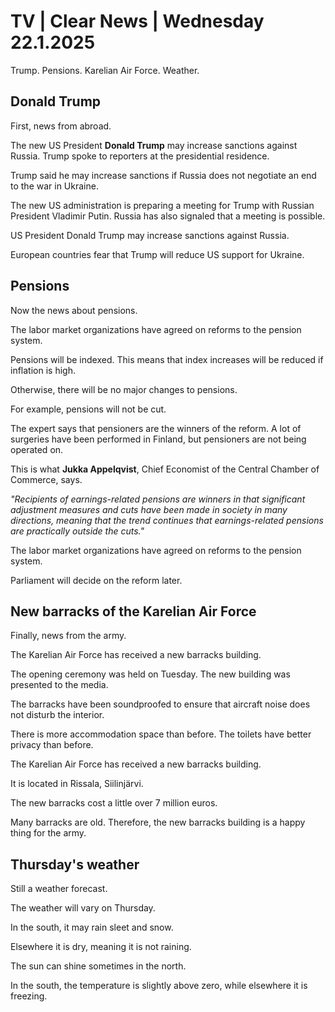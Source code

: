 # TV \| Clear News \| Wednesday 22.1.2025

Trump. Pensions. Karelian Air Force. Weather.

## Donald Trump

First, news from abroad.

The new US President **Donald Trump** may increase sanctions against Russia. Trump spoke to reporters at the presidential residence.

Trump said he may increase sanctions if Russia does not negotiate an end to the war in Ukraine.

The new US administration is preparing a meeting for Trump with Russian President Vladimir Putin. Russia has also signaled that a meeting is possible.

US President Donald Trump may increase sanctions against Russia.

European countries fear that Trump will reduce US support for Ukraine.

## Pensions

Now the news about pensions.

The labor market organizations have agreed on reforms to the pension system.

Pensions will be indexed. This means that index increases will be reduced if inflation is high.

Otherwise, there will be no major changes to pensions.

For example, pensions will not be cut.

The expert says that pensioners are the winners of the reform. A lot of surgeries have been performed in Finland, but pensioners are not being operated on.

This is what **Jukka Appelqvist**, Chief Economist of the Central Chamber of Commerce, says.

*"Recipients of earnings-related pensions are winners in that significant adjustment measures and cuts have been made in society in many directions, meaning that the trend continues that earnings-related pensions are practically outside the cuts."*

The labor market organizations have agreed on reforms to the pension system.

Parliament will decide on the reform later.

## New barracks of the Karelian Air Force

Finally, news from the army.

The Karelian Air Force has received a new barracks building.

The opening ceremony was held on Tuesday. The new building was presented to the media.

The barracks have been soundproofed to ensure that aircraft noise does not disturb the interior.

There is more accommodation space than before. The toilets have better privacy than before.

The Karelian Air Force has received a new barracks building.

It is located in Rissala, Siilinjärvi.

The new barracks cost a little over 7 million euros.

Many barracks are old. Therefore, the new barracks building is a happy thing for the army.

## Thursday's weather

Still a weather forecast.

The weather will vary on Thursday.

In the south, it may rain sleet and snow.

Elsewhere it is dry, meaning it is not raining.

The sun can shine sometimes in the north.

In the south, the temperature is slightly above zero, while elsewhere it is freezing.


